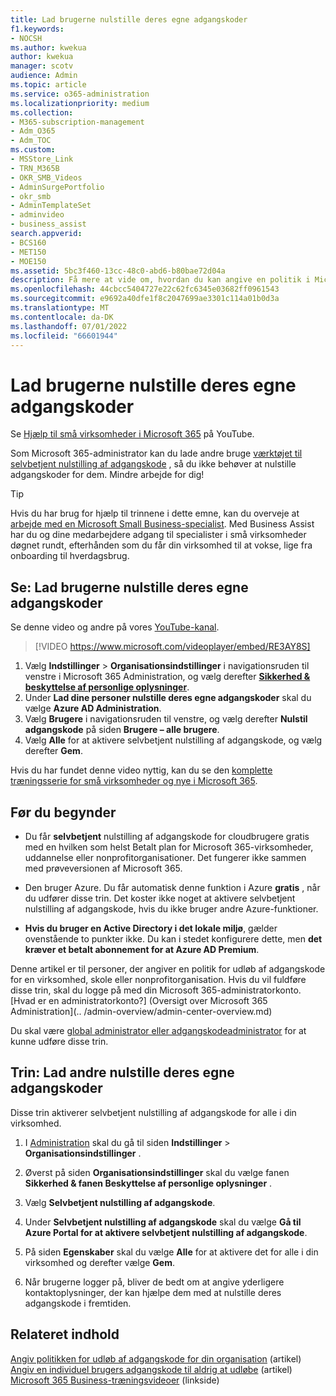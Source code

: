 ```yaml
---
title: Lad brugerne nulstille deres egne adgangskoder
f1.keywords:
- NOCSH
ms.author: kwekua
author: kwekua
manager: scotv
audience: Admin
ms.topic: article
ms.service: o365-administration
ms.localizationpriority: medium
ms.collection:
- M365-subscription-management
- Adm_O365
- Adm_TOC
ms.custom:
- MSStore_Link
- TRN_M365B
- OKR_SMB_Videos
- AdminSurgePortfolio
- okr_smb
- AdminTemplateSet
- adminvideo
- business_assist
search.appverid:
- BCS160
- MET150
- MOE150
ms.assetid: 5bc3f460-13cc-48c0-abd6-b80bae72d04a
description: Få mere at vide om, hvordan du kan angive en politik i Microsoft 365 Administration for at give brugerne mulighed for at nulstille deres egne adgangskoder ved hjælp af værktøjet til selvbetjent nulstilling af adgangskode.
ms.openlocfilehash: 44cbcc5404727e22c62fc6345e03682ff0961543
ms.sourcegitcommit: e9692a40dfe1f8c2047699ae3301c114a01b0d3a
ms.translationtype: MT
ms.contentlocale: da-DK
ms.lasthandoff: 07/01/2022
ms.locfileid: "66601944"
---
```

# <a name="let-users-reset-their-own-passwords"></a>Lad brugerne nulstille deres egne adgangskoder

Se [Hjælp til små virksomheder i Microsoft 365](https://go.microsoft.com/fwlink/?linkid=2197659) på YouTube.

Som Microsoft 365-administrator kan du lade andre bruge [værktøjet til selvbetjent nulstilling af adgangskode](https://go.microsoft.com/fwlink/p/?LinkId=522677) , så du ikke behøver at nulstille adgangskoder for dem. Mindre arbejde for dig!

> [!TIP]
> Hvis du har brug for hjælp til trinnene i dette emne, kan du overveje at [arbejde med en Microsoft Small Business-specialist](https://go.microsoft.com/fwlink/?linkid=2186871). Med Business Assist har du og dine medarbejdere adgang til specialister i små virksomheder døgnet rundt, efterhånden som du får din virksomhed til at vokse, lige fra onboarding til hverdagsbrug.
 
## <a name="watch-let-users-reset-their-own-passwords"></a>Se: Lad brugerne nulstille deres egne adgangskoder

Se denne video og andre på vores [YouTube-kanal](https://go.microsoft.com/fwlink/?linkid=2198214).

> [!VIDEO https://www.microsoft.com/videoplayer/embed/RE3AY8S]

1. Vælg **Indstillinger** > **Organisationsindstillinger** i navigationsruden til venstre i Microsoft 365 Administration, og vælg derefter <a href="https://go.microsoft.com/fwlink/p/?linkid=2072756" target="_blank">**Sikkerhed & beskyttelse af personlige oplysninger**</a>.
1. Under **Lad dine personer nulstille deres egne adgangskoder** skal du vælge **Azure AD Administration**.
1. Vælg **Brugere** i navigationsruden til venstre, og vælg derefter **Nulstil adgangskode** på siden **Brugere – alle brugere**.
1. Vælg **Alle** for at aktivere selvbetjent nulstilling af adgangskode, og vælg derefter **Gem**.

Hvis du har fundet denne video nyttig, kan du se den [komplette træningsserie for små virksomheder og nye i Microsoft 365](../../business-video/index.yml).
 
## <a name="before-you-begin"></a>Før du begynder
  
- Du får **selvbetjent** nulstilling af adgangskode for cloudbrugere gratis med en hvilken som helst Betalt plan for Microsoft 365-virksomheder, uddannelse eller nonprofitorganisationer. Det fungerer ikke sammen med prøveversionen af Microsoft 365.

- Den bruger Azure. Du får automatisk denne funktion i Azure **gratis** , når du udfører disse trin. Det koster ikke noget at aktivere selvbetjent nulstilling af adgangskode, hvis du ikke bruger andre Azure-funktioner.

- **Hvis du bruger en Active Directory i det lokale miljø**, gælder ovenstående to punkter ikke. Du kan i stedet konfigurere dette, men **det kræver et betalt abonnement for at Azure AD Premium**.

Denne artikel er til personer, der angiver en politik for udløb af adgangskode for en virksomhed, skole eller nonprofitorganisation. Hvis du vil fuldføre disse trin, skal du logge på med din Microsoft 365-administratorkonto. [Hvad er en administratorkonto?] (Oversigt over Microsoft 365 Administration](.. /admin-overview/admin-center-overview.md)

Du skal være [global administrator eller adgangskodeadministrator](about-admin-roles.md) for at kunne udføre disse trin.

## <a name="steps-let-people-reset-their-own-passwords"></a>Trin: Lad andre nulstille deres egne adgangskoder

Disse trin aktiverer selvbetjent nulstilling af adgangskode for alle i din virksomhed.

1. I <a href="https://go.microsoft.com/fwlink/p/?linkid=2024339" target="_blank">Administration</a> skal du gå til siden **Indstillinger** > **Organisationsindstillinger** .

2. Øverst på siden **Organisationsindstillinger** skal du vælge fanen **Sikkerhed & fanen Beskyttelse af personlige oplysninger** .
  
3. Vælg **Selvbetjent nulstilling af adgangskode**.

4. Under **Selvbetjent nulstilling af adgangskode** skal du vælge **Gå til Azure Portal for at aktivere selvbetjent nulstilling af adgangskode**.

5. På siden **Egenskaber** skal du vælge **Alle** for at aktivere det for alle i din virksomhed og derefter vælge **Gem**.
  
6. Når brugerne logger på, bliver de bedt om at angive yderligere kontaktoplysninger, der kan hjælpe dem med at nulstille deres adgangskode i fremtiden.

## <a name="related-content"></a>Relateret indhold

[Angiv politikken for udløb af adgangskode for din organisation](../manage/set-password-expiration-policy.md) (artikel)\
[Angiv en individuel brugers adgangskode til aldrig at udløbe](set-password-to-never-expire.md) (artikel)\
[Microsoft 365 Business-træningsvideoer](../../business-video/index.yml) (linkside)
